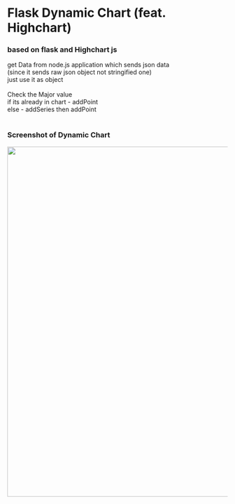# Flask Dynamic Chart (feat. Highchart)
### based on flask and Highchart js

get Data from node.js application which sends json data <br>
(since it sends raw json object not stringified one)<br>
just use it as object<br>
<br>
Check the Major value<br>
if its already in chart - addPoint<br>
else - addSeries then addPoint<br><br>
### Screenshot of Dynamic Chart
<img width="800" src="https://user-images.githubusercontent.com/30307587/45676473-c160aa80-bb6c-11e8-90e3-cf803f5a0857.PNG">
